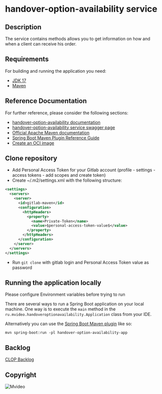 # handover-option-availability service

## Description
The service contains methods allows you to get information on how and when a client can receive his order.

## Requirements
For building and running the application you need:
- [JDK 17](https://libericajdk.ru/pages/downloads/#/java-17-lts%20/%20current)
- [Maven](https://maven.apache.org)

## Reference Documentation
For further reference, please consider the following sections:
* [handover-option-availability documentation](https://wiki.mvideo.ru/display/CASE/handover-option-availability)
* [handover-option-availability service swagger page](https://handover-option-availability-dev.lards.yc.mvideo.ru/swagger-ui/#/)
* [Official Apache Maven documentation](https://maven.apache.org/guides/index.html)
* [Spring Boot Maven Plugin Reference Guide](https://docs.spring.io/spring-boot/docs/2.5.3.RELEASE/maven-plugin/reference/html/)
* [Create an OCI image](https://docs.spring.io/spring-boot/docs/2.5.3.RELEASE/maven-plugin/reference/html/#build-image)

## Clone repository
- Add Personal Access Token for your Gitlab account (profile - settings - access tokens - add scopes and create token)
- Create ~/.m2/settings.xml with the following structure:
```xml
<settings>
  <servers>
    <server>
      <id>gitlab-maven</id>
      <configuration>
        <httpHeaders>
          <property>
            <name>Private-Token</name>
            <value>$personal-access-token-value$</value>
          </property>
        </httpHeaders>
      </configuration>
    </server>
  </servers>
</settings>
```
- Run `git clone` with gitlab login and Personal Access Token value as password

## Running the application locally
Please configure Environment variables before trying to run

There are several ways to run a Spring Boot application on your local machine. One way is to execute the `main` method in the `ru.mvideo.handoveroptionavailability.Application` class from your IDE.

Alternatively you can use the [Spring Boot Maven plugin](https://docs.spring.io/spring-boot/docs/current/reference/html/build-tool-plugins-maven-plugin.html) like so:

```shell
mvn spring-boot:run -pl handover-option-availability-app
```

## Backlog
[CLOP Backlog](https://jira.mvideo.ru/jira/secure/RapidBoard.jspa?rapidView=1718&projectKey=CS)

## Copyright
![Mvideo](http://static.mvideo.ru/assets/img/mvideo-logo.png)